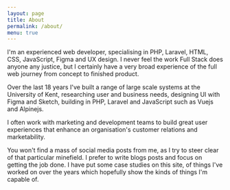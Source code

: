 ```yaml
---
layout: page
title: About
permalink: /about/
menu: true
---
```


I'm an experienced web developer, specialising in PHP, Laravel, HTML, CSS, JavaScript, Figma and UX design. I never feel the work Full Stack does anyone any justice, but I certainly have a very broad experience of the full web journey from concept to finished product.

Over the last 18 years I've built a range of large scale systems at the University of Kent, researching user and business needs, designing UI with Figma and Sketch, building in PHP, Laravel and JavaScript such as Vuejs and Alpinejs.

I often work with marketing and development teams to build great user experiences that enhance an organisation's customer relations and marketability. 

You won't find a mass of social media posts from me, as I try to steer clear of that particular minefield. I prefer to write blogs posts and focus on getting the job done. I have put some case studies on this site, of things I've worked on over the years which hopefully show the kinds of things I'm capable of.